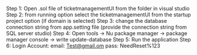 Step 1: Open .sol file of ticketmanagementUI from the folder in visual studio
Step 2: from running option select the ticketmanagementUI from the startup project option (if domain is selected)
Step 3: change the database connection string from app.setting file (provide the connection string from SQL server studio)
Step 4: Open tools -> Nu package manager -> package manager console -> write update-database
Step 5: Run the application
Step 6: Login Account:
email: Test@gmail.om
pass: NeedReset%123
